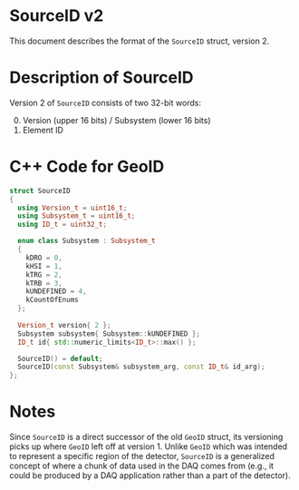 # SourceID v2

This document describes the format of the `SourceID` struct, version 2. 

# Description of SourceID

Version 2 of `SourceID` consists of two 32-bit words:

0. Version (upper 16 bits) / Subsystem (lower 16 bits)
1. Element ID

# C++ Code for GeoID

```CPP
struct SourceID
{
  using Version_t = uint16_t; 
  using Subsystem_t = uint16_t; 
  using ID_t = uint32_t;        

  enum class Subsystem : Subsystem_t
  {
    kDRO = 0,
    kHSI = 1,
    kTRG = 2,
    kTRB = 3,
    kUNDEFINED = 4,
    kCountOfEnums
  };
  
  Version_t version{ 2 };
  Subsystem subsystem{ Subsystem::kUNDEFINED };
  ID_t id{ std::numeric_limits<ID_t>::max() };

  SourceID() = default;
  SourceID(const Subsystem& subsystem_arg, const ID_t& id_arg);
};
```

# Notes
Since `SourceID` is a direct successor of the old `GeoID` struct, its versioning picks up where `GeoID` left off at version 1. Unlike `GeoID` which was intended to represent a specific region of the detector, `SourceID` is a generalized concept of where a chunk of data used in the DAQ comes from (e.g., it could be produced by a DAQ application rather than a part of the detector). 